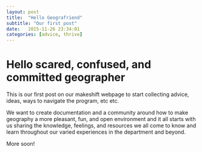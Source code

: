 ```yaml
---
layout: post
title:  "Hello Geografriend"
subtitle: "Our first post"
date:   2015-11-26 23:34:01
categories: [advice, thrive]
---
```


# Hello scared, confused, and committed geographer

This is our first post on our makeshift webpage to start collecting advice, ideas, ways to navigate the program, etc etc. 

We want to create documentation and a community around how to make geography a more pleasant, fun, and open environment and it all starts with us sharing the knowledge, feelings, and resources we all come to know and learn throughout our varied experiences in the department and beyond. 

More soon!
